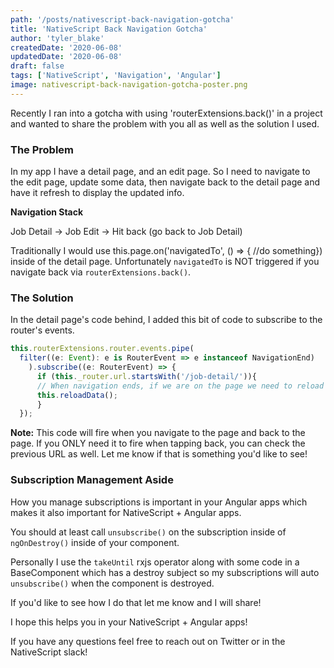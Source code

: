 ```yaml
---
path: '/posts/nativescript-back-navigation-gotcha'
title: 'NativeScript Back Navigation Gotcha'
author: 'tyler_blake'
createdDate: '2020-06-08'
updatedDate: '2020-06-08'
draft: false
tags: ['NativeScript', 'Navigation', 'Angular']
image: nativescript-back-navigation-gotcha-poster.png
---
```


Recently I ran into a gotcha with using 'routerExtensions.back()' in a project and wanted to share the problem with you all as well as the solution I used.

### The Problem

In my app I have a detail page, and an edit page. So I need to navigate to the edit page, update some data, then navigate back to the detail page and have it refresh to display the updated info.

**Navigation Stack**

Job Detail -> Job Edit -> Hit back (go back to Job Detail)

Traditionally I would use this.page.on('navigatedTo', () => { //do something}) inside of the detail page. Unfortunately `navigatedTo` is NOT triggered if you navigate back via `routerExtensions.back()`.

### The Solution

In the detail page's code behind, I added this bit of code to subscribe to the router's events.

```typescript
this.routerExtensions.router.events.pipe(
  filter((e: Event): e is RouterEvent => e instanceof NavigationEnd)
    ).subscribe((e: RouterEvent) => {
      if (this._router.url.startsWith('/job-detail/')){
      // When navigation ends, if we are on the page we need to reload data
      this.reloadData();
      }
  });
```

**Note:** This code will fire when you navigate to the page and back to the page. If you ONLY need it to fire when tapping back, you can check the previous URL as well. Let me know if that is something you'd like to see!

### Subscription Management Aside

How you manage subscriptions is important in your Angular apps which makes it also important for NativeScript + Angular apps. 

 You should at least call `unsubscribe()` on the subscription inside of `ngOnDestroy()` inside of your component.

 Personally I use the `takeUntil` rxjs operator along with some code in a BaseComponent which has a destroy subject so my subscriptions will auto `unsubscribe()`  when the component is destroyed.
 
If you'd like to see how I do that let me know and I will share!

I hope this helps you in your NativeScript + Angular apps!

If you have any questions feel free to reach out on Twitter or in the NativeScript slack!